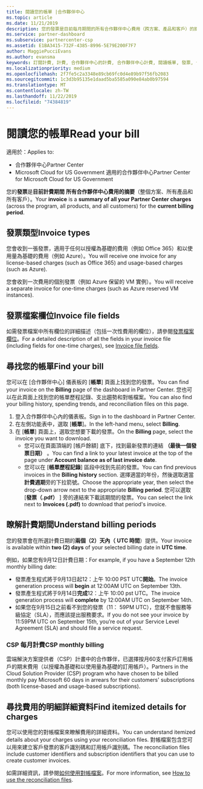 ```yaml
---
title: 閱讀您的帳單 |合作夥伴中心
ms.topic: article
ms.date: 11/21/2019
description: 您的發票是目前每月期間的所有合作夥伴中心費用（跨方案、產品和客戶）的摘要。
ms.service: partner-dashboard
ms.subservice: partnercenter-csp
ms.assetid: E1BA3415-732F-4385-8996-5E79E200F7F7
author: MaggiePucciEvans
ms.author: evansma
keywords: 訂閱計費, 計費, 合作夥伴中心的計費, 合作夥伴中心計費, 閱讀帳單, 發票, 合作夥伴中心發票, CSP 發票, 我的帳單在哪裡？
ms.localizationpriority: medium
ms.openlocfilehash: 2f7fe5c2a3348e89cb69fc0d4e89b97f56fb2083
ms.sourcegitcommit: 1c3d3b95135e1daad5ba5585a090e84ab0b97594
ms.translationtype: MT
ms.contentlocale: zh-TW
ms.lasthandoff: 11/22/2019
ms.locfileid: "74384819"
---
```

# <a name="read-your-bill"></a><span data-ttu-id="a5f03-104">閱讀您的帳單</span><span class="sxs-lookup"><span data-stu-id="a5f03-104">Read your bill</span></span>

<span data-ttu-id="a5f03-105">適用於：</span><span class="sxs-lookup"><span data-stu-id="a5f03-105">Applies to:</span></span>

- <span data-ttu-id="a5f03-106">合作夥伴中心</span><span class="sxs-lookup"><span data-stu-id="a5f03-106">Partner Center</span></span>
- <span data-ttu-id="a5f03-107">Microsoft Cloud for US Government 適用的合作夥伴中心</span><span class="sxs-lookup"><span data-stu-id="a5f03-107">Partner Center for Microsoft Cloud for US Government</span></span>

<span data-ttu-id="a5f03-108">您的**發票**是**目前計費期間** **所有合作夥伴中心費用的摘要**（整個方案、所有產品和所有客戶）。</span><span class="sxs-lookup"><span data-stu-id="a5f03-108">Your **invoice** is a **summary of all your Partner Center charges** (across the program, all products, and all customers) for the **current billing period**.</span></span>

## <a name="invoice-types"></a><span data-ttu-id="a5f03-109">發票類型</span><span class="sxs-lookup"><span data-stu-id="a5f03-109">Invoice types</span></span>

<span data-ttu-id="a5f03-110">您會收到一張發票，適用于任何以授權為基礎的費用（例如 Office 365）和以使用量為基礎的費用（例如 Azure）。</span><span class="sxs-lookup"><span data-stu-id="a5f03-110">You will receive one invoice for any license-based charges (such as Office 365) and usage-based charges (such as Azure).</span></span>

<span data-ttu-id="a5f03-111">您會收到一次費用的個別發票（例如 Azure 保留的 VM 實例）。</span><span class="sxs-lookup"><span data-stu-id="a5f03-111">You will receive a separate invoice for one-time charges (such as Azure reserved VM instances).</span></span>

## <a name="invoice-file-fields"></a><span data-ttu-id="a5f03-112">發票檔案欄位</span><span class="sxs-lookup"><span data-stu-id="a5f03-112">Invoice file fields</span></span>

<span data-ttu-id="a5f03-113">如需發票檔案中所有欄位的詳細描述（包括一次性費用的欄位），請參閱[發票檔案欄位](invoice-file.md)。</span><span class="sxs-lookup"><span data-stu-id="a5f03-113">For a detailed description of all the fields in your invoice file (including fields for one-time charges), see [Invoice file fields](invoice-file.md).</span></span>

## <a name="find-your-bill"></a><span data-ttu-id="a5f03-114">尋找您的帳單</span><span class="sxs-lookup"><span data-stu-id="a5f03-114">Find your bill</span></span>

<span data-ttu-id="a5f03-115">您可以在 [合作夥伴中心] 儀表板的 [**帳單**] 頁面上找到您的發票。</span><span class="sxs-lookup"><span data-stu-id="a5f03-115">You can find your invoice on the **Billing** page of the dashboard in Partner Center.</span></span> <span data-ttu-id="a5f03-116">您也可以在此頁面上找到您的帳單歷程記錄、支出趨勢和對帳檔案。</span><span class="sxs-lookup"><span data-stu-id="a5f03-116">You can also find your billing history, spending trends, and reconciliation files on this page.</span></span>

1. <span data-ttu-id="a5f03-117">登入合作夥伴中心內的儀表板。</span><span class="sxs-lookup"><span data-stu-id="a5f03-117">Sign in to the dashboard in Partner Center.</span></span>
2. <span data-ttu-id="a5f03-118">在左側功能表中，選取 [**帳單**]。</span><span class="sxs-lookup"><span data-stu-id="a5f03-118">In the left-hand menu, select **Billing**.</span></span>
3. <span data-ttu-id="a5f03-119">在 [**帳單**] 頁面上，選取您想要下載的發票。</span><span class="sxs-lookup"><span data-stu-id="a5f03-119">On the **Billing** page, select the invoice you want to download.</span></span>
    - <span data-ttu-id="a5f03-120">您可以在頁面頂端的 [帳戶餘額] 底下，找到最新發票的連結 **（最後一個發票日期）** 。</span><span class="sxs-lookup"><span data-stu-id="a5f03-120">You can find a link to your latest invoice at the top of the page under **Account balance as of last invoice date**.</span></span>
    - <span data-ttu-id="a5f03-121">您可以在 [**帳單歷程記錄**] 區段中找到先前的發票。</span><span class="sxs-lookup"><span data-stu-id="a5f03-121">You can find previous invoices in the **Billing history** section.</span></span> <span data-ttu-id="a5f03-122">選擇適當的年份，然後選取適當**計費週期**旁的下拉箭號。</span><span class="sxs-lookup"><span data-stu-id="a5f03-122">Choose the appropriate year, then select the drop-down arrow next to the appropriate **Billing period**.</span></span> <span data-ttu-id="a5f03-123">您可以選取 [**發票（.pdf）** ] 旁的連結來下載該期間的發票。</span><span class="sxs-lookup"><span data-stu-id="a5f03-123">You can select the link next to **Invoices (.pdf)** to download that period's invoice.</span></span>

## <a name="understand-billing-periods"></a><span data-ttu-id="a5f03-124">瞭解計費期間</span><span class="sxs-lookup"><span data-stu-id="a5f03-124">Understand billing periods</span></span>

<span data-ttu-id="a5f03-125">您的發票會在所選計費日期的**兩個（2）天內（** **UTC 時間**）提供。</span><span class="sxs-lookup"><span data-stu-id="a5f03-125">Your invoice is available within **two (2) days** of your selected billing date in **UTC time**.</span></span>

<span data-ttu-id="a5f03-126">例如，如果您有9月12日計費日期：</span><span class="sxs-lookup"><span data-stu-id="a5f03-126">For example, if you have a September 12th monthly billing date:</span></span>

- <span data-ttu-id="a5f03-127">發票產生程式將于9月13日起12：上午 10:00 PST UTC**開始**。</span><span class="sxs-lookup"><span data-stu-id="a5f03-127">The invoice generation process will **begin** at 12:00AM UTC on September 13th.</span></span>
- <span data-ttu-id="a5f03-128">發票產生程式將于9月14日**完成**12：上午 10:00 pst UTC。</span><span class="sxs-lookup"><span data-stu-id="a5f03-128">The invoice generation process will **complete** by 12:00AM UTC on September 14th.</span></span>
- <span data-ttu-id="a5f03-129">如果您在9月15日之前看不到您的發票（11： 59PM UTC），您就不會服務等級協定（SLA），而應該提出服務要求。</span><span class="sxs-lookup"><span data-stu-id="a5f03-129">If you do not see your invoice by 11:59PM UTC on September 15th, you’re out of your Service Level Agreement (SLA) and should file a service request.</span></span>

### <a name="csp-monthly-billing"></a><span data-ttu-id="a5f03-130">CSP 每月計費</span><span class="sxs-lookup"><span data-stu-id="a5f03-130">CSP monthly billing</span></span>

<span data-ttu-id="a5f03-131">雲端解決方案提供者（CSP）計畫中的合作夥伴，已選擇按月60支付客戶訂用帳戶的期末費用（以授權為基礎和以使用量為基礎的訂用帳戶）。</span><span class="sxs-lookup"><span data-stu-id="a5f03-131">Partners in the Cloud Solution Provider (CSP) program who have chosen to be billed monthly pay Microsoft 60 days in arrears for their customers' subscriptions (both license-based and usage-based subscriptions).</span></span>

## <a name="find-itemized-details-for-charges"></a><span data-ttu-id="a5f03-132">尋找費用的明細詳細資料</span><span class="sxs-lookup"><span data-stu-id="a5f03-132">Find itemized details for charges</span></span>

<span data-ttu-id="a5f03-133">您可以使用您的對帳檔案來瞭解費用的詳細資料。</span><span class="sxs-lookup"><span data-stu-id="a5f03-133">You can understand itemized details about your charges using your reconciliation files.</span></span> <span data-ttu-id="a5f03-134">對帳檔案包含您可以用來建立客戶發票的客戶識別碼和訂用帳戶識別碼。</span><span class="sxs-lookup"><span data-stu-id="a5f03-134">The reconciliation files include customer identifiers and subscription identifiers that you can use to create customer invoices.</span></span>

<span data-ttu-id="a5f03-135">如需詳細資訊，請參閱[如何使用對帳檔案](use-the-reconciliation-files.md)。</span><span class="sxs-lookup"><span data-stu-id="a5f03-135">For more information, see [How to use the reconciliation files](use-the-reconciliation-files.md).</span></span>
